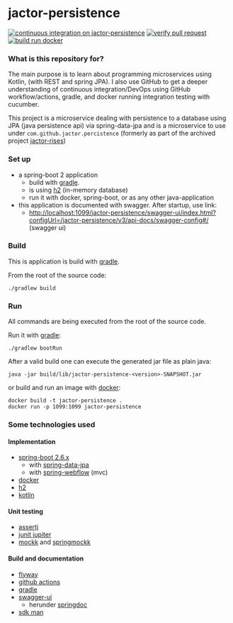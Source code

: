 # jactor-persistence

[![continuous integration on jactor-persistence](https://github.com/jactor-rises/jactor-modules/actions/workflows/persistence-ci.yaml/badge.svg)](https://github.com/jactor-rises/jactor-modules/actions/workflows/persistence-ci.yaml)
[![verify pull request](https://github.com/jactor-rises/jactor-modules/actions/workflows/pr.yaml/badge.svg)](https://github.com/jactor-rises/jactor-modules/actions/workflows/pr.yaml)
[![build run docker](https://github.com/jactor-rises/jactor-modules/actions/workflows/docker-action.yaml/badge.svg)](https://github.com/jactor-rises/jactor-modules/actions/workflows/docker-action.yaml)

### What is this repository for?

The main purpose is to learn about programming microservices using Kotlin, (with REST and spring JPA). I also use GitHub to get a deeper understanding
of continuous integration/DevOps using GitHub workflow/actions, gradle, and docker running integration testing with cucumber.

This project is a microservice dealing with persistence to a database using JPA (java persistence api) via spring-data-jpa and is a microservice to
use under `com.github.jactor.percistence` (formerly as part of the archived project [jactor-rises](https://github.com/jactor-rises/jactor-rises))

### Set up

* a spring-boot 2 application
    * build with [gradle](https://gradle.org).
    * is using [h2](http://h2database.com) (in-memory database)
    * run it with docker, spring-boot, or as any other java-application
* this application is documented with swagger. After startup, use link:
    * <http://localhost:1099/jactor-persistence/swagger-ui/index.html?configUrl=/jactor-persistence/v3/api-docs/swagger-config#/> (swagger ui)

### Build

This is application is build with [gradle](https://gradle.org).

From the root of the source code:
```
./gradlew build
```
### Run
All commands are being executed from the root of the source code.

Run it with [gradle](https://gradle.org):
```
./gradlew bootRun
```
After a valid build one can execute the generated jar file as plain java:
```
java -jar build/lib/jactor-persistence-<version>-SNAPSHOT.jar
```
or build and run an image with [docker](https://www.docker.com):
```
docker build -t jactor-persistence .
docker run -p 1099:1099 jactor-persistence
```
### Some technologies used

#### Implementation
* [spring-boot 2.6.x](https://spring.io/projects/spring-boot)
    * with [spring-data-jpa](https://spring.io/projects/spring-data-jpa)
    * with [spring-webflow](https://spring.io/projects/spring-webflow) (mvc)
* [docker](https://www.docker.com)
* [h2](http://h2database.com)
* [kotlin](https://kotlinlang.org)

#### Unit testing
* [assertj](https://assertj.github.io/doc/)
* [junit jupiter](https://junit.org/)
* [mockk](http://mockk.io) and [springmockk](https://github.com/Ninja-Squad/springmockk)

#### Build and documentation
* [flyway](https://flywaydb.org)
* [github actions](https://docs.github.com/en/actions/learn-github-actions)
* [gradle](https://gradle.org)
* [swagger-ui](https://swagger.io/tools/swagger-ui/)
  * herunder [springdoc](https://springdoc.org)
* [sdk man](https://sdkman.io)
